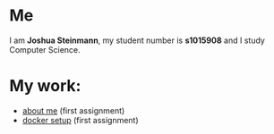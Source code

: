 # Me
I am **Joshua Steinmann**, my student number is **s1015908** and I study Computer Science.

# My work:
 - [about me](https://rubigdata.github.io/bigdata-blog-2021-joshdev-de/about-me) (first assignment) 
 - [docker setup](https://rubigdata.github.io/bigdata-blog-2021-joshdev-de/assignment-01) (first assignment) 
